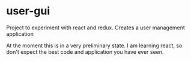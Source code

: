 # user-gui
Project to experiment with react and redux. Creates a user management application

At the moment this is in a very preliminary state. I am learning react, so don't expect the best code and application you have ever seen.
